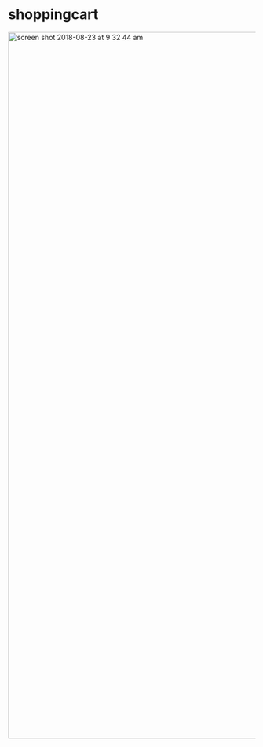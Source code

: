# shoppingcart
<img width="1436" alt="screen shot 2018-08-23 at 9 32 44 am" src="https://user-images.githubusercontent.com/38846724/45009175-49bb4900-afcc-11e8-9ecf-43be4fb0ca7d.png">
